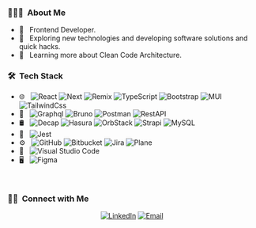 <h3> 👨🏻‍💻 &nbsp;About Me </h3>

- 💼 &nbsp; Frontend Developer.
- 🤔 &nbsp; Exploring new technologies and developing software solutions and quick hacks.
- 🌱 &nbsp; Learning more about Clean Code Architecture.
<h3> 🛠 &nbsp;Tech Stack</h3>

- 🌐 &nbsp;
  ![React](https://img.shields.io/badge/-React-333333?style=flat&logo=react)
  ![Next](https://img.shields.io/badge/-Next.js-333333?style=flat&logo=next.js)
  ![Remix](https://img.shields.io/badge/-Remix-333333?style=flat&logo=remix)
  ![TypeScript](https://img.shields.io/badge/-TypeScript-333333?style=flat&logo=typescript)
  ![Bootstrap](https://img.shields.io/badge/-Bootstrap-333333?style=flat&logo=bootstrap&logoColor=563D7C)
  ![MUI](https://img.shields.io/badge/-MaterialUI-333333?style=flat&logo=mui)
  ![TailwindCss](https://img.shields.io/badge/-TailWindCss-333333?style=flat&logo=tailWindCss)
- 🔗 &nbsp;
  ![Graphql](https://img.shields.io/badge/-Graphql-333333?style=flat&logo=graphql)
  ![Bruno](https://img.shields.io/badge/-Bruno-333333?style=flat&logo=bruno)
  ![Postman](https://img.shields.io/badge/-Postman-333333?style=flat&logo=postman)
  ![RestAPI](https://img.shields.io/badge/-RestAPI-333333?style=flat&logo=restApi)
- 🛢 &nbsp;
  ![Decap](https://img.shields.io/badge/-DecapCMS-333333?style=flat&logo=decapCms)
  ![Hasura](https://img.shields.io/badge/-Hasura-333333?style=flat&logo=hasura)
  ![OrbStack](https://img.shields.io/badge/-OrbStack-333333?style=flat&logo=orbStack)
  ![Strapi](https://img.shields.io/badge/-Strapi-333333?style=flat&logo=strapi)
  ![MySQL](https://img.shields.io/badge/-MySQL-333333?style=flat&logo=mysql)
- 🧪 &nbsp;
  ![Jest](https://img.shields.io/badge/-Jest-333333?style=flat&logo=jest)
- ⚙️ &nbsp;
  ![GitHub](https://img.shields.io/badge/-GitHub-333333?style=flat&logo=github)
  ![Bitbucket](https://img.shields.io/badge/-Bitbucket-333333?style=flat&logo=bitbucket)
  ![Jira](https://img.shields.io/badge/-Jira-333333?style=flat&logo=Jira&logoColor=0052CC)
  ![Plane](https://img.shields.io/badge/-Plane-333333?style=flat&logo=plane)
- 🔧 &nbsp;
  ![Visual Studio Code](https://img.shields.io/badge/-Visual%20Studio%20Code-333333?style=flat&logo=visual-studio-code&logoColor=007ACC)
- 🖥 &nbsp;
  ![Figma](https://img.shields.io/badge/-Figma-333333?style=flat&logo=figma)

<br/>

<h3> 🤝🏻 &nbsp;Connect with Me </h3>

<p align="center">
<a href="https://www.linkedin.com/in/batuhan-goren/"><img alt="LinkedIn" src="https://img.shields.io/badge/LinkedIn-Batuhan%20Gören-blue?style=flat-square&logo=linkedin"></a>
<a href="mailto:batuhangoren99@hotmail.com"><img alt="Email" src="https://img.shields.io/badge/Email-batuhangoren99@hotmail.com-blue?style=flat-square&logo=microsoft-outlook"></a>
</p>
